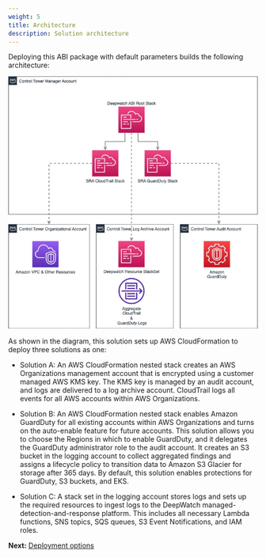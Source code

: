 ```yaml
---
weight: 5
title: Architecture
description: Solution architecture
---
```


Deploying this ABI package with default parameters builds the following architecture:

![Architecture diagram](/images/overview-architecture.jpg)

As shown in the diagram, this solution sets up AWS CloudFormation to deploy three solutions as one:

* Solution A: An AWS CloudFormation nested stack creates an AWS Organizations management account that is encrypted using a customer managed AWS KMS key. The KMS key is managed by an audit account, and logs are delivered to a log archive account. CloudTrail logs all events for all AWS accounts within AWS Organizations.

* Solution B: An AWS CloudFormation nested stack enables Amazon GuardDuty for all existing accounts within AWS Organizations and turns on the auto-enable feature for future accounts. This solution allows you to choose the Regions in which to enable GuardDuty, and it delegates the GuardDuty administrator role to the audit account. It creates an S3 bucket in the logging account to collect aggregated findings and assigns a lifecycle policy to transition data to Amazon S3 Glacier for storage after 365 days. By default, this solution enables protections for GuardDuty, S3 buckets, and EKS.

* Solution C: A stack set in the logging account stores logs and sets up the required resources to ingest logs to the DeepWatch managed-detection-and-response platform. This includes all necessary Lambda functions, SNS topics, SQS queues, S3 Event Notifications, and IAM roles.

**Next:** [Deployment options](/deployment-options/index.html)
